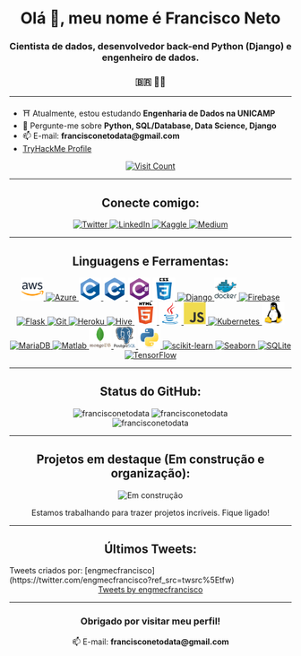   <h1 align="center">Olá 👋, meu nome é Francisco Neto</h1>
  <h3 align="center">Cientista de dados, desenvolvedor back-end Python (Django) e engenheiro de dados.</h3>
  <h3 align="center">🇧🇷 🧑‍💻</h3>

  <hr>

  <ul>
    <li>⛩️ Atualmente, estou estudando <strong>Engenharia de Dados na UNICAMP</strong></li>
    <li>💬 Pergunte-me sobre <strong>Python, SQL/Database, Data Science, Django</strong></li>
    <li>📫 E-mail: <strong>francisconetodata@gmail.com</strong></li>
    <li><a href="https://tryhackme.com/p/francisconetodata">TryHackMe Profile</a></li>
  </ul>

  <div align="center">
    <a href="https://visitcount.itsvg.in">
      <img src="https://visitcount.itsvg.in/api?id=francisconetodata&icon=1&color=0" alt="Visit Count">
    </a>
  </div>

  <hr>

  <h2 align="center">Conecte comigo:</h2>
  <div align="center">
    <a href="https://twitter.com/engmecfrancisco" target="_blank">
      <img src="https://raw.githubusercontent.com/rahuldkjain/github-profile-readme-generator/master/src/images/icons/Social/twitter.svg" alt="Twitter" height="30" width="40">
    </a>
    <a href="https://linkedin.com/in/francisconetomaq" target="_blank">
      <img src="https://raw.githubusercontent.com/rahuldkjain/github-profile-readme-generator/master/src/images/icons/Social/linked-in-alt.svg" alt="LinkedIn" height="30" width="40">
    </a>
    <a href="https://kaggle.com/francisconetodata" target="_blank">
      <img src="https://raw.githubusercontent.com/rahuldkjain/github-profile-readme-generator/master/src/images/icons/Social/kaggle.svg" alt="Kaggle" height="30" width="40">
    </a>
    <a href="https://medium.com/@francisconetodata" target="_blank">
      <img src="https://raw.githubusercontent.com/rahuldkjain/github-profile-readme-generator/master/src/images/icons/Social/medium.svg" alt="Medium" height="30" width="40">
    </a>
  </div>

  <hr>

  <h2 align="center">Linguagens e Ferramentas:</h2>
  <div align="center">
    <a href="https://aws.amazon.com" target="_blank" rel="noreferrer">
      <img src="https://raw.githubusercontent.com/devicons/devicon/master/icons/amazonwebservices/amazonwebservices-original-wordmark.svg" alt="AWS" width="40" height="40">
    </a>
    <a href="https://azure.microsoft.com/en-in/" target="_blank" rel="noreferrer">
      <img src="https://www.vectorlogo.zone/logos/microsoft_azure/microsoft_azure-icon.svg" alt="Azure" width="40" height="40">
    </a>
    <a href="https://www.cprogramming.com/" target="_blank" rel="noreferrer">
      <img src="https://raw.githubusercontent.com/devicons/devicon/master/icons/c/c-original.svg" alt="C" width="40" height="40">
    </a>
    <a href="https://www.w3schools.com/cpp/" target="_blank" rel="noreferrer">
      <img src="https://raw.githubusercontent.com/devicons/devicon/master/icons/cplusplus/cplusplus-original.svg" alt="C++" width="40" height="40">
    </a>
    <a href="https://www.w3schools.com/cs/" target="_blank" rel="noreferrer">
      <img src="https://raw.githubusercontent.com/devicons/devicon/master/icons/csharp/csharp-original.svg" alt="C#" width="40" height="40">
    </a>
    <a href="https://www.w3schools.com/css/" target="_blank" rel="noreferrer">
      <img src="https://raw.githubusercontent.com/devicons/devicon/master/icons/css3/css3-original-wordmark.svg" alt="CSS3" width="40" height="40">
    </a>
    <a href="https://www.djangoproject.com/" target="_blank" rel="noreferrer">
      <img src="https://cdn.worldvectorlogo.com/logos/django.svg" alt="Django" width="40" height="40">
    </a>
    <a href="https://www.docker.com/" target="_blank" rel="noreferrer">
      <img src="https://raw.githubusercontent.com/devicons/devicon/master/icons/docker/docker-original-wordmark.svg" alt="Docker" width="40" height="40">
    </a>
    <a href="https://firebase.google.com/" target="_blank" rel="noreferrer">
      <img src="https://www.vectorlogo.zone/logos/firebase/firebase-icon.svg" alt="Firebase" width="40" height="40">
    </a>
    <a href="https://flask.palletsprojects.com/" target="_blank" rel="noreferrer">
      <img src="https://www.vectorlogo.zone/logos/pocoo_flask/pocoo_flask-icon.svg" alt="Flask" width="40" height="40">
    </a>
    <a href="https://git-scm.com/" target="_blank" rel="noreferrer">
      <img src="https://www.vectorlogo.zone/logos/git-scm/git-scm-icon.svg" alt="Git" width="40" height="40">
    </a>
    <a href="https://heroku.com" target="_blank" rel="noreferrer">
      <img src="https://www.vectorlogo.zone/logos/heroku/heroku-icon.svg" alt="Heroku" width="40" height="40">
    </a>
    <a href="https://hive.apache.org/" target="_blank" rel="noreferrer">
      <img src="https://www.vectorlogo.zone/logos/apache_hive/apache_hive-icon.svg" alt="Hive" width="40" height="40">
    </a>
    <a href="https://www.w3.org/html/" target="_blank" rel="noreferrer">
      <img src="https://raw.githubusercontent.com/devicons/devicon/master/icons/html5/html5-original-wordmark.svg" alt="HTML5" width="40" height="40">
    </a>
    <a href="https://www.java.com" target="_blank" rel="noreferrer">
      <img src="https://raw.githubusercontent.com/devicons/devicon/master/icons/java/java-original.svg" alt="Java" width="40" height="40">
    </a>
    <a href="https://developer.mozilla.org/en-US/docs/Web/JavaScript" target="_blank" rel="noreferrer">
      <img src="https://raw.githubusercontent.com/devicons/devicon/master/icons/javascript/javascript-original.svg" alt="JavaScript" width="40" height="40">
    </a>
    <a href="https://kubernetes.io" target="_blank" rel="noreferrer">
      <img src="https://www.vectorlogo.zone/logos/kubernetes/kubernetes-icon.svg" alt="Kubernetes" width="40" height="40">
    </a>
    <a href="https://www.linux.org/" target="_blank" rel="noreferrer">
      <img src="https://raw.githubusercontent.com/devicons/devicon/master/icons/linux/linux-original.svg" alt="Linux" width="40" height="40">
    </a>
    <a href="https://mariadb.org/" target="_blank" rel="noreferrer">
      <img src="https://www.vectorlogo.zone/logos/mariadb/mariadb-icon.svg" alt="MariaDB" width="40" height="40">
    </a>
    <a href="https://www.mathworks.com/" target="_blank" rel="noreferrer">
      <img src="https://upload.wikimedia.org/wikipedia/commons/2/21/Matlab_Logo.png" alt="Matlab" width="40" height="40">
    </a>
    <a href="https://www.mongodb.com/" target="_blank" rel="noreferrer">
      <img src="https://raw.githubusercontent.com/devicons/devicon/master/icons/mongodb/mongodb-original-wordmark.svg" alt="MongoDB" width="40" height="40">
    </a>
<a href="https://www.postgresql.org" target="_blank" rel="noreferrer">
      <img src="https://raw.githubusercontent.com/devicons/devicon/master/icons/postgresql/postgresql-original-wordmark.svg" alt="PostgreSQL" width="40" height="40">
    </a>
    <a href="https://www.python.org" target="_blank" rel="noreferrer">
      <img src="https://raw.githubusercontent.com/devicons/devicon/master/icons/python/python-original.svg" alt="Python" width="40" height="40">
    </a>
    <a href="https://scikit-learn.org/" target="_blank" rel="noreferrer">
      <img src="https://upload.wikimedia.org/wikipedia/commons/0/05/Scikit_learn_logo_small.svg" alt="scikit-learn" width="40" height="40">
    </a>
    <a href="https://seaborn.pydata.org/" target="_blank" rel="noreferrer">
      <img src="https://seaborn.pydata.org/_images/logo-mark-lightbg.svg" alt="Seaborn" width="40" height="40">
    </a>
    <a href="https://www.sqlite.org/" target="_blank" rel="noreferrer">
      <img src="https://www.vectorlogo.zone/logos/sqlite/sqlite-icon.svg" alt="SQLite" width="40" height="40">
    </a>
    <a href="https://www.tensorflow.org" target="_blank" rel="noreferrer">
      <img src="https://www.vectorlogo.zone/logos/tensorflow/tensorflow-icon.svg" alt="TensorFlow" width="40" height="40">
    </a>
  </div>

  <hr>

  <h2 align="center">Status do GitHub:</h2>
  <div align="center">
    <img src="https://github-readme-stats.vercel.app/api?username=francisconetodata&show_icons=true&locale=pt-br" alt="francisconetodata" />
    <img src="https://github-readme-streak-stats.herokuapp.com/?user=francisconetodata&locale=pt-br" alt="francisconetodata" />
  </div>

  <div align="center">
    <img src="https://github-readme-stats.vercel.app/api/top-langs?username=francisconetodata&show_icons=true&locale=pt-br&layout=compact" alt="francisconetodata" />
  </div>

  <hr>

<h2 align="center">Projetos em destaque (Em construção e organização):</h2>
<div align="center">
  <img src="https://media.giphy.com/media/3o7bu3XilJ5BOiSGic/giphy.gif" alt="Em construção" width="200" height="200">
  <p>Estamos trabalhando para trazer projetos incríveis. Fique ligado!</p>
</div>
  <hr>
<h2 align="center">Últimos Tweets:</h2>
Tweets criados por: [engmecfrancisco](https://twitter.com/engmecfrancisco?ref_src=twsrc%5Etfw)

<div align="center">
  <a class="twitter-timeline" data-width="600" data-height="600" data-dnt="true" data-theme="dark" href="https://twitter.com/engmecfrancisco?ref_src=twsrc%5Etfw">Tweets by engmecfrancisco</a> 
  <script src="https://platform.twitter.com/widgets.js" charset="utf-8"></script>
</div>
  <hr>

  <div align="center">
    <h3>Obrigado por visitar meu perfil!</h3>
    <p>📫 E-mail: <strong>francisconetodata@gmail.com</strong></p>
  </div>

